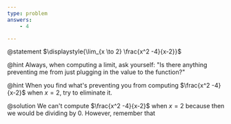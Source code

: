 ```yaml
---
type: problem
answers:
	- 4

---
```


@statement
$\displaystyle{\lim_{x \to 2} \frac{x^2 -4}{x-2}}$

@hint
Always, when computing a limit, ask yourself: "Is there anything preventing me from just plugging in the value to the function?"

@hint
When you find what's preventing you from computing  $\frac{x^2 -4}{x-2}$  when  $x=2$, try to eliminate it.

@solution
We can't compute $\frac{x^2 -4}{x-2}$  when  $x=2$ because then we would be dividing by 0. However, remember that
<!--stackedit_data:
eyJoaXN0b3J5IjpbLTEwNDIxNDk0NzRdfQ==
-->